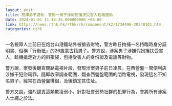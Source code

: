 ```yaml
---
layout: post
title: 視障男子遇劫　警拘一男子涉假扮攙扶受害人趁機搶劫
date: 2024-01-01 11:18:35.000000000 +08:00
link: https://news.rthk.hk/rthk/ch/component/k2/1734496-20240101.htm
categories: rthk
---
```


一名視障人士前日在炮台山港鐵站外被搶去財物，警方昨日拘捕一名持臨時身分証明書、俗稱「行街紙」的26歲蒙古籍男子。警方說，涉案男子涉嫌假扮攙扶受害人，趁機搶走對方的斜孭袋，包括受害人的身份證及電話等財物。

警方說，案發後翻查閉路電視片段，發現涉案男子前日凌晨，在西營盤一間便利店涉嫌干犯盜竊罪，隨即收窄調查範圍，翻查西營盤範圍的閉路電視，發現這名不知名男子，經常在西營盤徘徊，及後鎖定其住址。

警方又說，強烈譴責這類欺凌弱小，針對社會弱勢社群的犯罪行為，會將所有涉案人士繩之於法。
